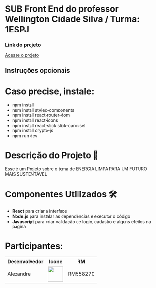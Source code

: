 <h1>SUB Front End do professor  Wellington Cidade Silva / Turma: 1ESPJ </h1>

<h3>Link do projeto</h3>

<p><a href="https://sub-front-end.vercel.app/" target="_blank" rel="noopener noreferrer">Acesse o projeto</a></p>


## Instruções opcionais
# Caso precise, instale:
- npm install
- npm install styled-components
- npm install react-router-dom
- npm install react-icons
- npm install react-slick slick-carousel
- npm install crypto-js
- npm run dev


<h1>Descrição do Projeto 📝</h1>

<p> Esse é um Projeto sobre o tema de ENERGIA LIMPA PARA UM FUTURO MAIS SUSTENTÁVEL </h1>

<h1>Componentes Utilizados 🛠️</h1>
<ul>
<li><b>React</b> para criar a interface</li>
<li><b>Node.js</b> para instalar as dependências e executar o código</li>
<li><b>Javascript</b> para criar validação de login, cadastro e alguns efeitos na página</li>
</ul>



# Participantes:

<table>
  
<tr>
<th>Desenvolvedor</th>
<th>Icone</th>
<th>RM</th>
</tr>

<tr>
<td>Alexandre </td>
<td><a href="https://github.com/alefaria577"><img src="https://avatars.githubusercontent.com/u/132949575?v=4" height="50" style="max-width: 100%;"></a></td>
<td>RM558270</td>
 </tr>
